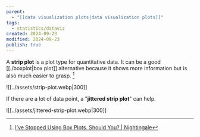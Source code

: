 ```yaml
---
parent:
  - "[[data visualization plots|data visualization plots]]"
tags:
  - statistics/dataviz
created: 2024-09-23
modified: 2024-09-23
publish: true
---
```

A **strip plot** is a plot type for quantitative data. It can be a good [[./boxplot|box plot]] alternative because it shows more information but is also much easier to grasp. [^1]

![[../assets/strip-plot.webp|300]]

If there are a lot of data point, a "**jittered strip plot**" can help.

![[../assets/jittered-strip-plot.webp|300]]

[^1]: [I’ve Stopped Using Box Plots. Should You? | Nightingale](https://nightingaledvs.com/ive-stopped-using-box-plots-should-you/)
